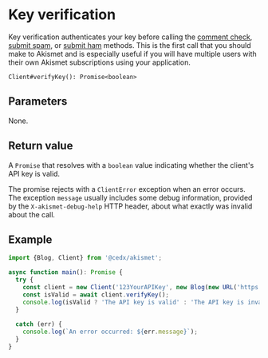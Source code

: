 # Key verification
Key verification authenticates your key before calling the [comment check](comment_check.md), [submit spam](submit_spam.md), 
or [submit ham](submit_ham.md) methods. This is the first call that you should make to Akismet and is especially useful
if you will have multiple users with their own Akismet subscriptions using your application.

```
Client#verifyKey(): Promise<boolean>
```

## Parameters
None.

## Return value
A `Promise` that resolves with a `boolean` value indicating whether the client's API key is valid.

The promise rejects with a `ClientError` exception when an error occurs.
The exception `message` usually includes some debug information, provided by the `X-akismet-debug-help` HTTP header, about what exactly was invalid about the call.

## Example

```typescript
import {Blog, Client} from '@cedx/akismet';

async function main(): Promise {
  try {
    const client = new Client('123YourAPIKey', new Blog(new URL('https://www.yourblog.com')));
    const isValid = await client.verifyKey();
    console.log(isValid ? 'The API key is valid' : 'The API key is invalid');
  }
    
  catch (err) {
    console.log(`An error occurred: ${err.message}`);
  }
}
```
